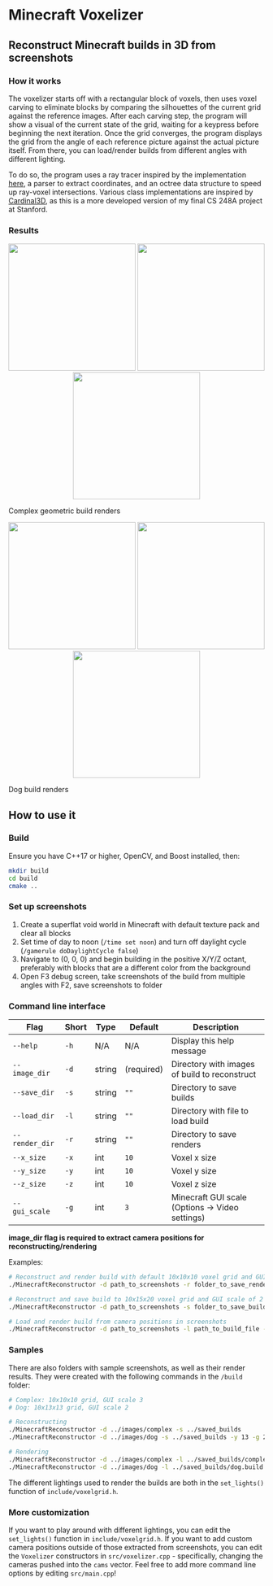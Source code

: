 # Minecraft Voxelizer

## Reconstruct Minecraft builds in 3D from screenshots

### How it works
The voxelizer starts off with a rectangular block of voxels, then uses voxel carving to eliminate blocks by comparing the silhouettes of the current grid against the reference images. After each carving step, the program will show a visual of the current state of the grid, waiting for a keypress before beginning the next iteration. Once the grid converges, the program displays the grid from the angle of each reference picture against the actual picture itself. From there, you can load/render builds from different angles with different lighting.

To do so, the program uses a ray tracer inspired by the implementation [here](https://github.com/RayTracing/raytracing.github.io), a parser to extract coordinates, and an octree data structure to speed up ray-voxel intersections. Various class implementations are inspired by [Cardinal3D](https://github.com/stanford-cs248/Cardinal3D), as this is a more developed version of my final CS 248A project at Stanford.

### Results
<p align="center">
    <img src="https://github.com/user-attachments/assets/489b6914-eadd-439c-8ba4-8276838f0f70" width="250">
    <img src="https://github.com/user-attachments/assets/a7d50502-ede5-4077-9e31-9cabd4389aad" width="250">
    <img src="https://github.com/user-attachments/assets/fa34ee03-efcd-41f0-bfd0-a6a67fa424ca" width="250">
</p>
Complex geometric build renders

<p align="center">
    <img src="https://github.com/user-attachments/assets/a0c1cedf-1cda-4bb6-a2bf-1cf904001fe2" width="250">
    <img src="https://github.com/user-attachments/assets/365a0dc2-8197-40dd-9b0d-961e334c7905" width="250">
    <img src="https://github.com/user-attachments/assets/ba88e612-6871-4d6e-a699-39eadf0325a9" width="250">
</p>
Dog build renders

## How to use it

### Build
Ensure you have C++17 or higher, OpenCV, and Boost installed, then:
```bash
mkdir build
cd build
cmake ..
```

### Set up screenshots
1. Create a superflat void world in Minecraft with default texture pack and clear all blocks
2. Set time of day to noon (`/time set noon`) and turn off daylight cycle (`/gamerule doDaylightCycle false`)
3. Navigate to (0, 0, 0) and begin building in the positive X/Y/Z octant, preferably with blocks that are a different color from the background
4. Open F3 debug screen, take screenshots of the build from multiple angles with F2, save screenshots to folder

### Command line interface
| Flag          | Short | Type    | Default | Description                                  |
|--------------|-------|---------|---------|----------------------------------------------|
| `--help`     | `-h`  | N/A     | N/A     | Display this help message                   |
| `--image_dir`| `-d`  | string  | (required) | Directory with images of build to reconstruct |
| `--save_dir` | `-s`  | string  | `""`    | Directory to save builds                    |
| `--load_dir` | `-l`  | string  | `""`    | Directory with file to load build           |
| `--render_dir` | `-r` | string  | `""`    | Directory to save renders                   |
| `--x_size`   | `-x`  | int     | `10`    | Voxel x size                                |
| `--y_size`   | `-y`  | int     | `10`    | Voxel y size                                |
| `--z_size`   | `-z`  | int     | `10`    | Voxel z size                                |
| `--gui_scale`| `-g`  | int     | `3`     | Minecraft GUI scale (Options -> Video settings) |

**image_dir flag is required to extract camera positions for reconstructing/rendering**

Examples:
```bash
# Reconstruct and render build with default 10x10x10 voxel grid and GUI scale of 3
./MinecraftReconstructor -d path_to_screenshots -r folder_to_save_renders

# Reconstruct and save build to 10x15x20 voxel grid and GUI scale of 2
./MinecraftReconstructor -d path_to_screenshots -s folder_to_save_build -y 15 -z 20 -g 2

# Load and render build from camera positions in screenshots
./MinecraftReconstructor -d path_to_screenshots -l path_to_build_file -r folder_to_save_renders
```

### Samples
There are also folders with sample screenshots, as well as their render results. They were created with the following commands in the `/build` folder:
```bash
# Complex: 10x10x10 grid, GUI scale 3
# Dog: 10x13x13 grid, GUI scale 2

# Reconstructing
./MinecraftReconstructor -d ../images/complex -s ../saved_builds
./MinecraftReconstructor -d ../images/dog -s ../saved_builds -y 13 -g 2

# Rendering
./MinecraftReconstructor -d ../images/complex -l ../saved_builds/complex.build -r ../renders/complex
./MinecraftReconstructor -d ../images/dog -l ../saved_builds/dog.build -r ../renders/dog -g 2
```
The different lightings used to render the builds are both in the `set_lights()` function of `include/voxelgrid.h`.

### More customization
If you want to play around with different lightings, you can edit the `set_lights()` function in `include/voxelgrid.h`. If you want to add custom camera positions outside of those extracted from screenshots, you can edit the `Voxelizer` constructors in `src/voxelizer.cpp` - specifically, changing the cameras pushed into the `cams` vector. Feel free to add more command line options by editing `src/main.cpp`!


